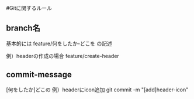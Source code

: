 #Gitに関するルール

## branch名

基本的には
feature/何をしたか-どこを
の記述

例）headerの作成の場合
feature/create-header

## commit-message

[何をしたか]どこの
例）headerにicon追加
git commit -m "[add]header-icon"

